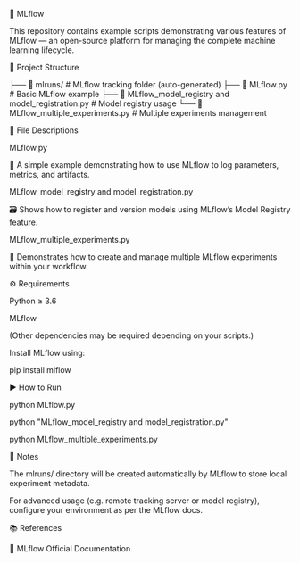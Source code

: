 🚀 MLflow

This repository contains example scripts demonstrating various features of MLflow — an open-source platform for managing the complete machine learning lifecycle.

📁 Project Structure

├── 📂 mlruns/                          # MLflow tracking folder (auto-generated)
├── 📄 MLflow.py                       # Basic MLflow example
├── 📄 MLflow_model_registry and model_registration.py  # Model registry usage
└── 📄 MLflow_multiple_experiments.py  # Multiple experiments management

📄 File Descriptions

MLflow.py

🔹 A simple example demonstrating how to use MLflow to log parameters, metrics, and artifacts.

MLflow_model_registry and model_registration.py

🗃️ Shows how to register and version models using MLflow’s Model Registry feature.

MLflow_multiple_experiments.py

🧪 Demonstrates how to create and manage multiple MLflow experiments within your workflow.

⚙️ Requirements

Python ≥ 3.6

MLflow

(Other dependencies may be required depending on your scripts.)

Install MLflow using:

pip install mlflow

▶️ How to Run

python MLflow.py

python "MLflow_model_registry and model_registration.py"

python MLflow_multiple_experiments.py

📌 Notes

The mlruns/ directory will be created automatically by MLflow to store local experiment metadata.

For advanced usage (e.g. remote tracking server or model registry), configure your environment as per the MLflow docs.

📚 References

🔗 MLflow Official Documentation

